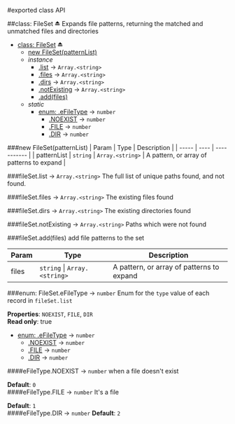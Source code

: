 #exported class API

<a name="exp_module_file-set--FileSet"></a>
##class: FileSet ⏏
Expands file patterns, returning the matched and unmatched files and directories


* [class: FileSet](#exp_module_file-set--FileSet) ⏏
  * [new FileSet(patternList)](#new_module_file-set--FileSet_new)
  * _instance_
    * [.list](#module_file-set--FileSet#list) → <code>Array.&lt;string&gt;</code>
    * [.files](#module_file-set--FileSet#files) → <code>Array.&lt;string&gt;</code>
    * [.dirs](#module_file-set--FileSet#dirs) → <code>Array.&lt;string&gt;</code>
    * [.notExisting](#module_file-set--FileSet#notExisting) → <code>Array.&lt;string&gt;</code>
    * [.add(files)](#module_file-set--FileSet#add)
  * _static_
    * [enum: .eFileType](#module_file-set--FileSet.eFileType) → <code>number</code>
      * [.NOEXIST](#module_file-set--FileSet.eFileType.NOEXIST) → <code>number</code>
      * [.FILE](#module_file-set--FileSet.eFileType.FILE) → <code>number</code>
      * [.DIR](#module_file-set--FileSet.eFileType.DIR) → <code>number</code>

<a name="new_module_file-set--FileSet_new"></a>
###new FileSet(patternList)
| Param | Type | Description |
| ----- | ---- | ----------- |
| patternList | <code>string</code> \| <code>Array.&lt;string&gt;</code> | A pattern, or array of patterns to expand |

<a name="module_file-set--FileSet#list"></a>
###fileSet.list → <code>Array.&lt;string&gt;</code>
The full list of unique paths found, and not found.

<a name="module_file-set--FileSet#files"></a>
###fileSet.files → <code>Array.&lt;string&gt;</code>
The existing files found

<a name="module_file-set--FileSet#dirs"></a>
###fileSet.dirs → <code>Array.&lt;string&gt;</code>
The existing directories found

<a name="module_file-set--FileSet#notExisting"></a>
###fileSet.notExisting → <code>Array.&lt;string&gt;</code>
Paths which were not found

<a name="module_file-set--FileSet#add"></a>
###fileSet.add(files)
add file patterns to the set

| Param | Type | Description |
| ----- | ---- | ----------- |
| files | <code>string</code> \| <code>Array.&lt;string&gt;</code> | A pattern, or array of patterns to expand |

<a name="module_file-set--FileSet.eFileType"></a>
###enum: FileSet.eFileType → <code>number</code>
Enum for the `type` value of each record in `fileSet.list`

**Properties**: `NOEXIST`, `FILE`, `DIR`  
**Read only**: true  

* [enum: .eFileType](#module_file-set--FileSet.eFileType) → <code>number</code>
  * [.NOEXIST](#module_file-set--FileSet.eFileType.NOEXIST) → <code>number</code>
  * [.FILE](#module_file-set--FileSet.eFileType.FILE) → <code>number</code>
  * [.DIR](#module_file-set--FileSet.eFileType.DIR) → <code>number</code>

<a name="module_file-set--FileSet.eFileType.NOEXIST"></a>
####eFileType.NOEXIST → <code>number</code>
when a file doesn't exist

**Default**: `0`  
<a name="module_file-set--FileSet.eFileType.FILE"></a>
####eFileType.FILE → <code>number</code>
It's a file

**Default**: `1`  
<a name="module_file-set--FileSet.eFileType.DIR"></a>
####eFileType.DIR → <code>number</code>
**Default**: `2`  
